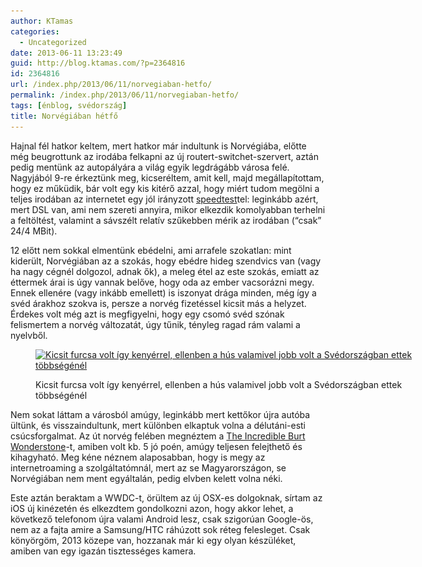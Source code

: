 ```yaml
---
author: KTamas
categories:
  - Uncategorized
date: 2013-06-11 13:23:49
guid: http://blog.ktamas.com/?p=2364816
id: 2364816
url: /index.php/2013/06/11/norvegiaban-hetfo/
permalink: /index.php/2013/06/11/norvegiaban-hetfo/
tags: [énblog, svédország]
title: Norvégiában hétfő
---
```


Hajnal fél hatkor keltem, mert hatkor már indultunk is Norvégiába, előtte még beugrottunk az irodába felkapni az új routert-switchet-szervert, aztán pedig mentünk az autopályára a világ egyik legdrágább városa felé. Nagyjából 9-re érkeztünk meg, kicseréltem, amit kell, majd megállapítottam, hogy ez műküdik, bár volt egy kis kitérő azzal, hogy miért tudom megölni a teljes irodában az internetet egy jól irányzott [speedtest](http://www.speedtest.net)tel: leginkább azért, mert DSL van, ami nem szereti annyira, mikor elkezdik komolyabban terhelni a feltöltést, valamint a sávszélt relatív szűkebben mérik az irodában (&#8220;csak&#8221; 24/4 MBit).

12 előtt nem sokkal elmentünk ebédelni, ami arrafele szokatlan: mint kiderült, Norvégiában az a szokás, hogy ebédre hideg szendvics van (vagy ha nagy cégnél dolgozol, adnak ők), a meleg étel az este szokás, emiatt az éttermek árai is úgy vannak belőve, hogy oda az ember vacsorázni megy. Ennek ellenére (vagy inkább emellett) is iszonyat drága minden, még így a svéd árakhoz szokva is, persze a norvég fizetéssel kicsit más a helyzet. Érdekes volt még azt is megfigyelni, hogy egy csomó svéd szónak felismertem a norvég változatát, úgy tűnik, tényleg ragad rám valami a nyelvből.<figure id="attachment_2364819" style="width: 612px" class="wp-caption aligncenter">

[<img src="/wp-content/uploads/2013/06/94c4f842d1c411e2b59422000a9f13f8_7.jpg" alt="Kicsit furcsa volt így kenyérrel, ellenben a hús valamivel jobb volt a Svédországban ettek többségénél" width="612" height="612" class="size-full wp-image-2364819" srcset="/wp-content/uploads/2013/06/94c4f842d1c411e2b59422000a9f13f8_7.jpg 612w, /wp-content/uploads/2013/06/94c4f842d1c411e2b59422000a9f13f8_7-150x150.jpg 150w, /wp-content/uploads/2013/06/94c4f842d1c411e2b59422000a9f13f8_7-300x300.jpg 300w" sizes="(max-width: 612px) 100vw, 612px" />](/wp-content/uploads/2013/06/94c4f842d1c411e2b59422000a9f13f8_7.jpg)<figcaption class="wp-caption-text">Kicsit furcsa volt így kenyérrel, ellenben a hús valamivel jobb volt a Svédországban ettek többségénél</figcaption></figure> 

Nem sokat láttam a városból amúgy, leginkább mert kettőkor újra autóba ültünk, és visszaindultunk, mert különben elkaptuk volna a délutáni-esti csúcsforgalmat. Az út norvég felében megnéztem a [The Incredible Burt Wonderstone](http://www.rottentomatoes.com/m/the_incredible_burt_wonderstone/)-t, amiben volt kb. 5 jó poén, amúgy teljesen felejthető és kihagyható. Meg kéne néznem alaposabban, hogy is megy az internetroaming a szolgáltatómnál, mert az se Magyarországon, se Norvégiában nem ment egyáltalán, pedig elvben kelett volna néki.

Este aztán beraktam a WWDC-t, örültem az új OSX-es dolgoknak, sírtam az iOS új kinézetén és elkezdtem gondolkozni azon, hogy akkor lehet, a következő telefonom újra valami Android lesz, csak szigorúan Google-ös, nem az a fajta amire a Samsung/HTC ráhúzott sok réteg felesleget. Csak könyörgöm, 2013 közepe van, hozzanak már ki egy olyan készüléket, amiben van egy igazán tisztességes kamera.
